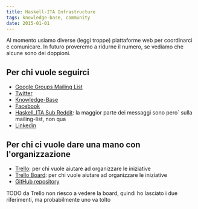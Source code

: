 ```yaml
---
title: Haskell-ITA Infrastructure
tags: knowledge-base, community
date: 2015-01-01
---
```


Al momento usiamo diverse (leggi troppe) piattaforme web per coordinarci e comunicare. In futuro proveremo a ridurne il numero, se vediamo che alcune sono dei doppioni.
<!--more-->


## Per chi vuole seguirci
* [Google Groups Mailing List](https://groups.google.com/forum/#!forum/haskell_ita)
* [Twitter](https://twitter.com/Haskell_ITA)
* [Knowledge-Base](https://github.com/Haskell-ITA/Knowledge-Base)
* [Facebook](https://www.facebook.com/groups/ItaloHaskell/)
* [Haskell_ITA Sub Reddit](https://www.reddit.com/r/Haskell_ITA/): la maggior parte dei messaggi sono pero` sulla mailing-list, non qua
* [Linkedin](https://www.linkedin.com/grp/home?gid=8317756)

## Per chi ci vuole dare una mano con l'organizzazione
* [Trello](https://trello.com/haskellita): per chi vuole aiutare ad organizzare le iniziative
* [Trello Board](https://trello.com/b/16SLWhaV/organizzazione-haskell-ita): per chi vuole aiutare ad organizzare le iniziative
* [GitHub repository](https://github.com/Haskell-ITA/)

TODO da Trello non riesco a vedere la board, quindi ho lasciato i due riferimenti, ma probabilmente uno va tolto

